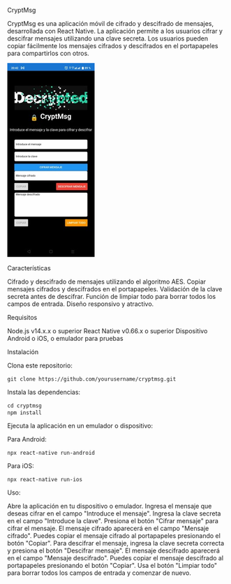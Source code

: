 CryptMsg

CryptMsg es una aplicación móvil de cifrado y descifrado de mensajes, desarrollada con React Native. La aplicación permite a los usuarios cifrar y descifrar mensajes utilizando una clave secreta. Los usuarios pueden copiar fácilmente los mensajes cifrados y descifrados en el portapapeles para compartirlos con otros.


![Captura de pantalla de CryptMsg](screenshots.jpg)


Características

Cifrado y descifrado de mensajes utilizando el algoritmo AES.
Copiar mensajes cifrados y descifrados en el portapapeles.
Validación de la clave secreta antes de descifrar.
Función de limpiar todo para borrar todos los campos de entrada.
Diseño responsivo y atractivo.

Requisitos

Node.js v14.x.x o superior
React Native v0.66.x o superior
Dispositivo Android o iOS, o emulador para pruebas

Instalación

Clona este repositorio:
    
    git clone https://github.com/yourusername/cryptmsg.git

Instala las dependencias:
    
    cd cryptmsg
    npm install
        
   
Ejecuta la aplicación en un emulador o dispositivo:

Para Android:

    npx react-native run-android
    
Para iOS:

    npx react-native run-ios

Uso:

Abre la aplicación en tu dispositivo o emulador.
Ingresa el mensaje que deseas cifrar en el campo "Introduce el mensaje".
Ingresa la clave secreta en el campo "Introduce la clave".
Presiona el botón "Cifrar mensaje" para cifrar el mensaje.
El mensaje cifrado aparecerá en el campo "Mensaje cifrado".
Puedes copiar el mensaje cifrado al portapapeles presionando el botón "Copiar".
Para descifrar el mensaje, ingresa la clave secreta correcta y presiona el botón "Descifrar mensaje".
El mensaje descifrado aparecerá en el campo "Mensaje descifrado".
Puedes copiar el mensaje descifrado al portapapeles presionando el botón "Copiar".
Usa el botón "Limpiar todo" para borrar todos los campos de entrada y comenzar de nuevo.

